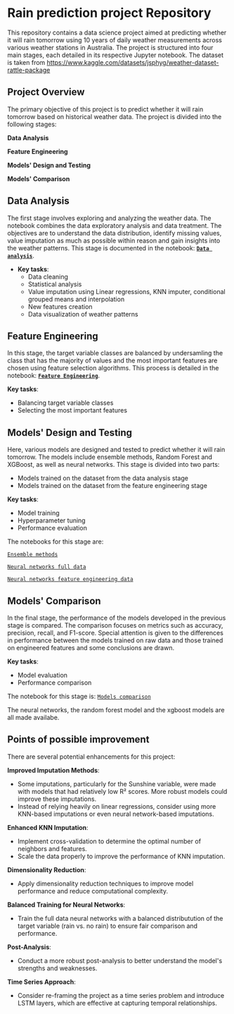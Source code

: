 
# Rain prediction project Repository
This repository contains a data science project aimed at predicting whether it will rain tomorrow using 10 years of daily weather measurements across various weather stations in Australia. The project is structured into four main stages, each detailed in its respective Jupyter notebook.
The dataset is taken from https://www.kaggle.com/datasets/jsphyg/weather-dataset-rattle-package 

## Project Overview
The primary objective of this project is to predict whether it will rain tomorrow based on historical weather data. The project is divided into the following stages:

**Data Analysis**

**Feature Engineering**

**Models' Design and Testing**

**Models' Comparison**

## Data Analysis
The first stage involves exploring and analyzing the weather data. The notebook combines the data exploratory analysis and data treatment. The objectives are to understand the data distribution, identify missing values, value imputation as much as possible within reason and gain insights into the weather patterns. This stage is documented in the notebook: **[`Data analysis`](https://github.com/antoniocreal/Rain-prediction-project/blob/main/Data%20Analysis.ipynb)**.

- **Key tasks**: 
   - Data cleaning
   - Statistical analysis
   - Value imputation using Linear regressions, KNN imputer, conditional grouped means and interpolation
   - New features creation
   - Data visualization of weather patterns
     
## Feature Engineering
In this stage, the target variable classes are balanced by undersamling the class that has the majority of values and the most important features are chosen using feature selection algorithms. This process is detailed in the notebook: **[`Feature Engineering`](https://github.com/antoniocreal/Rain-prediction-project/blob/main/Feature%20Engineering.ipynb)**.

**Key tasks**:
   - Balancing target variable classes
   - Selecting the most important features

## Models' Design and Testing
Here, various models are designed and tested to predict whether it will rain tomorrow. The models include ensemble methods, Random Forest and XGBoost, as well as neural networks. This stage is divided into two parts:

 - Models trained on the dataset from the data analysis stage
 - Models trained on the dataset from the feature engineering stage

**Key tasks**:
  - Model training
  - Hyperparameter tuning
  - Performance evaluation

The notebooks for this stage are:

[`Ensemble methods`](https://github.com/antoniocreal/Rain-prediction-project/blob/main/Tree%20methods.ipynb)

[`Neural networks full data`](https://github.com/antoniocreal/Rain-prediction-project/blob/main/Neural%20networks%20full%20data.ipynb)

[`Neural networks feature engineering data`](https://github.com/antoniocreal/Rain-prediction-project/blob/main/Neural%20networks%20feature%20engineering%20data.ipynb)

## Models' Comparison
In the final stage, the performance of the models developed in the previous stage is compared. The comparison focuses on metrics such as accuracy, precision, recall, and F1-score. Special attention is given to the differences in performance between the models trained on raw data and those trained on engineered features and some conclusions are drawn.

**Key tasks**:
  - Model evaluation
  - Performance comparison

The notebook for this stage is: 
[`Models comparison`](https://github.com/antoniocreal/Rain-prediction-project/blob/main/Models%20comparison.ipynb)

The neural networks, the random forest model and the xgboost models are all made availabe.

## Points of possible improvement
There are several potential enhancements for this project:

**Improved Imputation Methods**:
   - Some imputations, particularly for the Sunshine variable, were made with models that had relatively low R² scores. More robust models could improve these imputations.
   - Instead of relying heavily on linear regressions, consider using more KNN-based imputations or even neural network-based imputations.

**Enhanced KNN Imputation**:
   - Implement cross-validation to determine the optimal number of neighbors and features.
   - Scale the data properly to improve the performance of KNN imputation.

**Dimensionality Reduction**:
   - Apply dimensionality reduction techniques to improve model performance and reduce computational complexity.

**Balanced Training for Neural Networks**:
   - Train the full data neural networks with a balanced distributution of the target variable (rain vs. no rain) to ensure fair comparison and performance.

**Post-Analysis**:
   - Conduct a more robust post-analysis to better understand the model's strengths and weaknesses.

**Time Series Approach**:
   - Consider re-framing the project as a time series problem and introduce LSTM layers, which are effective at capturing temporal relationships.
